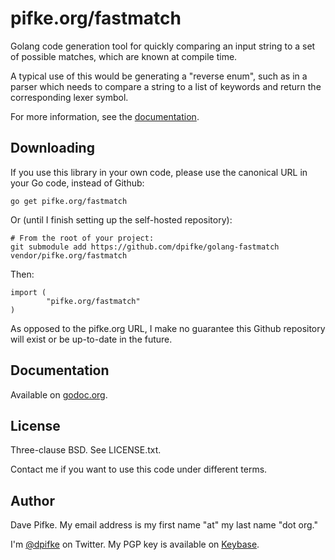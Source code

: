 # pifke.org/fastmatch

Golang code generation tool for quickly comparing an input string to a set of
possible matches, which are known at compile time.

A typical use of this would be generating a "reverse enum", such as in a
parser which needs to compare a string to a list of keywords and return the
corresponding lexer symbol.

For more information, see the
[documentation](https://godoc.org/pifke.org/fastmatch).

## Downloading

If you use this library in your own code, please use the canonical URL in your
Go code, instead of Github:

```
go get pifke.org/fastmatch
```

Or (until I finish setting up the self-hosted repository):

```
# From the root of your project:
git submodule add https://github.com/dpifke/golang-fastmatch vendor/pifke.org/fastmatch
```

Then:

```
import (
        "pifke.org/fastmatch"
)
```

As opposed to the pifke.org URL, I make no guarantee this Github repository
will exist or be up-to-date in the future.

## Documentation

Available on [godoc.org](https://godoc.org/pifke.org/fastmatch).

## License

Three-clause BSD.  See LICENSE.txt.

Contact me if you want to use this code under different terms.

## Author

Dave Pifke.  My email address is my first name "at" my last name "dot org."

I'm [@dpifke](https://twitter.com/dpifke) on Twitter.  My PGP key
is available on [Keybase](https://keybase.io/dpifke).
